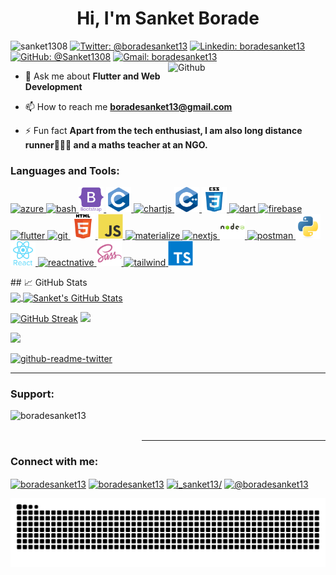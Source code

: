 <h4 align="center"> 
  
<h1 align="center">Hi, I'm Sanket Borade </h1>
 
<p align="centre"> <img src="https://komarev.com/ghpvc/?username=sanket1308&label=Profile%20views&color=FF00FF&style=flat" alt="sanket1308" /> 
<a href="https://twitter.com/boradesanket13"><img src="https://img.shields.io/twitter/follow/boradesanket13?style=social" alt="Twitter: @boradesanket13"></a>
<a href="https://www.linkedin.com/in/boradesanket13/"><img src="https://img.shields.io/badge/Sanket%20Borade-blue?style=flat-square&amp;logo=Linkedin&amp;logoColor=white&amp;link=https://www.linkedin.com/in/boradesanket13/" alt="Linkedin: boradesanket13"></a>
<a href="https://github.com/Sanket1308"><img src="https://img.shields.io/github/followers/Sanket1308?label=follow&amp;style=social" alt="GitHub: @Sanket1308"></a>
<a href="mailto:boradesanket13@gmail.com"><img src="https://img.shields.io/badge/Gmail-boradesanket13-red" alt="Gmail: boradesanket13"></a>

<img width="50%" align="right" alt="Github" src="https://c.tenor.com/zn8iyusePtgAAAAC/tenor.gif" />

- 💬 Ask me about **Flutter and Web Development**

- 📫 How to reach me **boradesanket13@gmail.com**

- ⚡ Fun fact **Apart from the tech enthusiast, I am also long distance runner🏃‍♀️💨 and a maths teacher at an NGO.**
  
  
<h3 align="left">Languages and Tools:</h3>
<p align="left"> <a href="https://azure.microsoft.com/en-in/" target="_blank" rel="noreferrer"> <img src="https://www.vectorlogo.zone/logos/microsoft_azure/microsoft_azure-icon.svg" alt="azure" width="40" height="40"/> </a> <a href="https://www.gnu.org/software/bash/" target="_blank" rel="noreferrer"> <img src="https://www.vectorlogo.zone/logos/gnu_bash/gnu_bash-icon.svg" alt="bash" width="40" height="40"/> </a> <a href="https://getbootstrap.com" target="_blank" rel="noreferrer"> <img src="https://raw.githubusercontent.com/devicons/devicon/master/icons/bootstrap/bootstrap-plain-wordmark.svg" alt="bootstrap" width="40" height="40"/> </a> <a href="https://www.cprogramming.com/" target="_blank" rel="noreferrer"> <img src="https://raw.githubusercontent.com/devicons/devicon/master/icons/c/c-original.svg" alt="c" width="40" height="40"/> </a> <a href="https://www.chartjs.org" target="_blank" rel="noreferrer"> <img src="https://www.chartjs.org/media/logo-title.svg" alt="chartjs" width="40" height="40"/> </a> <a href="https://www.w3schools.com/cpp/" target="_blank" rel="noreferrer"> <img src="https://raw.githubusercontent.com/devicons/devicon/master/icons/cplusplus/cplusplus-original.svg" alt="cplusplus" width="40" height="40"/> </a> <a href="https://www.w3schools.com/css/" target="_blank" rel="noreferrer"> <img src="https://raw.githubusercontent.com/devicons/devicon/master/icons/css3/css3-original-wordmark.svg" alt="css3" width="40" height="40"/> </a> <a href="https://dart.dev" target="_blank" rel="noreferrer"> <img src="https://www.vectorlogo.zone/logos/dartlang/dartlang-icon.svg" alt="dart" width="40" height="40"/> </a> <a href="https://firebase.google.com/" target="_blank" rel="noreferrer"> <img src="https://www.vectorlogo.zone/logos/firebase/firebase-icon.svg" alt="firebase" width="40" height="40"/> </a> <a href="https://flutter.dev" target="_blank" rel="noreferrer"> <img src="https://www.vectorlogo.zone/logos/flutterio/flutterio-icon.svg" alt="flutter" width="40" height="40"/> </a> <a href="https://git-scm.com/" target="_blank" rel="noreferrer"> <img src="https://www.vectorlogo.zone/logos/git-scm/git-scm-icon.svg" alt="git" width="40" height="40"/> </a> <a href="https://www.w3.org/html/" target="_blank" rel="noreferrer"> <img src="https://raw.githubusercontent.com/devicons/devicon/master/icons/html5/html5-original-wordmark.svg" alt="html5" width="40" height="40"/> </a> <a href="https://developer.mozilla.org/en-US/docs/Web/JavaScript" target="_blank" rel="noreferrer"> <img src="https://raw.githubusercontent.com/devicons/devicon/master/icons/javascript/javascript-original.svg" alt="javascript" width="40" height="40"/> </a>  <a href="https://materializecss.com/" target="_blank" rel="noreferrer"> <img src="https://raw.githubusercontent.com/prplx/svg-logos/5585531d45d294869c4eaab4d7cf2e9c167710a9/svg/materialize.svg" alt="materialize" width="40" height="40"/> </a> <a href="https://nextjs.org/" target="_blank" rel="noreferrer"> <img src="https://cdn.worldvectorlogo.com/logos/nextjs-2.svg" alt="nextjs" width="40" height="40"/> </a> <a href="https://nodejs.org" target="_blank" rel="noreferrer"> <img src="https://raw.githubusercontent.com/devicons/devicon/master/icons/nodejs/nodejs-original-wordmark.svg" alt="nodejs" width="40" height="40"/> </a> <a href="https://postman.com" target="_blank" rel="noreferrer"> <img src="https://www.vectorlogo.zone/logos/getpostman/getpostman-icon.svg" alt="postman" width="40" height="40"/> </a> <a href="https://www.python.org" target="_blank" rel="noreferrer"> <img src="https://raw.githubusercontent.com/devicons/devicon/master/icons/python/python-original.svg" alt="python" width="40" height="40"/> </a> <a href="https://reactjs.org/" target="_blank" rel="noreferrer"> <img src="https://raw.githubusercontent.com/devicons/devicon/master/icons/react/react-original-wordmark.svg" alt="react" width="40" height="40"/> </a> <a href="https://reactnative.dev/" target="_blank" rel="noreferrer"> <img src="https://reactnative.dev/img/header_logo.svg" alt="reactnative" width="40" height="40"/> </a> <a href="https://sass-lang.com" target="_blank" rel="noreferrer"> <img src="https://raw.githubusercontent.com/devicons/devicon/master/icons/sass/sass-original.svg" alt="sass" width="40" height="40"/> </a> <a href="https://tailwindcss.com/" target="_blank" rel="noreferrer"> <img src="https://www.vectorlogo.zone/logos/tailwindcss/tailwindcss-icon.svg" alt="tailwind" width="40" height="40"/> </a> <a href="https://www.typescriptlang.org/" target="_blank" rel="noreferrer"> <img src="https://raw.githubusercontent.com/devicons/devicon/master/icons/typescript/typescript-original.svg" alt="typescript" width="40" height="40"/> </a> </p>
 
<p>
## &#x1f4c8; GitHub Stats<br/>

<a href="https://github.com/Sanket1308/Sanket1308">
  <img align="center" src="https://github-readme-stats.vercel.app/api/top-langs/?username=Sanket1308&hide=java,html,tex&title_color=ff1a8c&text_color=e6e6e6&icon_color=2bbc8a&bg_color=1d1f21&langs_count=3" />
</a>
<a href="https://github.com/Sanket1308/Sanket1308">
  <img align="center" src="https://github-readme-stats.vercel.app/api?username=Sanket1308&show_icons=true&line_height=27&count_private=true&title_color=ff1a8c&text_color=e6e6e6&icon_color=ff1a8c&bg_color=1d1f21" alt="Sanket's GitHub Stats" />
</a>


[![GitHub Streak](https://github-readme-streak-stats.herokuapp.com/?user=Sanket1308&theme=radical)](https://git.io/streak-stats)
![](http://github-profile-summary-cards.vercel.app/api/cards/repos-per-language?username=Sanket1308&theme=radical)

![](http://github-profile-summary-cards.vercel.app/api/cards/profile-details?username=Sanket1308&theme=radical)
  
<a href="https://www.twitter.com/boradesanket13"><img src="https://github-readme-twitter-gazf.vercel.app/api?id=boradesanket13&amp;layout=wide" alt="github-readme-twitter"></a></pr>

  
<hr>
<h3 align="left">Support:</h3>
<p><a href="https://www.buymeacoffee.com/boradesanket13"> <img align="left" src="https://cdn.buymeacoffee.com/buttons/v2/default-yellow.png" height="50" width="210" alt="boradesanket13" /></a></p><br><br>


  
</p>
<hr>
<h3 align="centre">Connect with me:</h3>
<p align="centre">
<a href="https://twitter.com/boradesanket13" target="blank"><img align="center" src="https://raw.githubusercontent.com/rahuldkjain/github-profile-readme-generator/master/src/images/icons/Social/twitter.svg" alt="boradesanket13" height="30" width="40" /></a>
<a href="https://linkedin.com/in/boradesanket13" target="blank"><img align="center" src="https://raw.githubusercontent.com/rahuldkjain/github-profile-readme-generator/master/src/images/icons/Social/linked-in-alt.svg" alt="boradesanket13" height="30" width="40" /></a>
<a href="https://instagram.com/sanket.eth/" target="blank"><img align="center" src="https://raw.githubusercontent.com/rahuldkjain/github-profile-readme-generator/master/src/images/icons/Social/instagram.svg" alt="i_sanket13/" height="30" width="40" /></a>
<a href="https://medium.com/@boradesanket13" target="blank"><img align="center" src="https://raw.githubusercontent.com/rahuldkjain/github-profile-readme-generator/master/src/images/icons/Social/medium.svg" alt="@boradesanket13" height="30" width="40" /></a>
</p>

<p align="center">
  <img src="https://github.com/Sanket1308/Sanket1308/raw/output/github-contribution-grid-snake.svg" alt="snake"></center>
</p>


